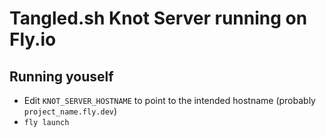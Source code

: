 # Tangled.sh Knot Server running on Fly.io

## Running youself

- Edit `KNOT_SERVER_HOSTNAME` to point to the intended hostname (probably `project_name.fly.dev`)
- `fly launch`
